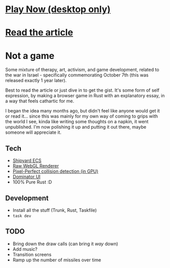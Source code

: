 # [Play Now (desktop only)](https://dakom.github.io/not-a-game)
# [Read the article](https://dakom.github.io/not-a-game/media/html/about.html)

# Not a game

Some mixture of therapy, art, activism, and game development, related to the war in Israel - specifically commemorating October 7th (this was released exactly 1 year later).

Best to read the article or just dive in to get the gist. It's some form of self expression, by making a browser game in Rust with an explanatory essay, in a way that feels cathartic for me.

I began the idea many months ago, but didn't feel like anyone would get it or read it... since this was mainly for my own way of coming to grips with the world I see, kinda like writing some thoughts on a napkin, it went unpublished. I'm now polishing it up and putting it out there, maybe someone will appreciate it.

## Tech

* [Shipyard ECS](https://github.com/leudz/shipyard)
* [Raw WebGL Renderer](./src/renderer)
* [Pixel-Perfect collision detection (in GPU)](./src/collision/intersection.rs#L74)
* [Dominator UI](https://github.com/Pauan/rust-dominator)
* 100% Pure Rust :D

## Development

* Install all the stuff (Trunk, Rust, Taskfile)
* `task dev`

## TODO

* Bring down the draw calls (can bring it _way_ down)
* Add music?
* Transition screens
* Ramp up the number of missiles over time